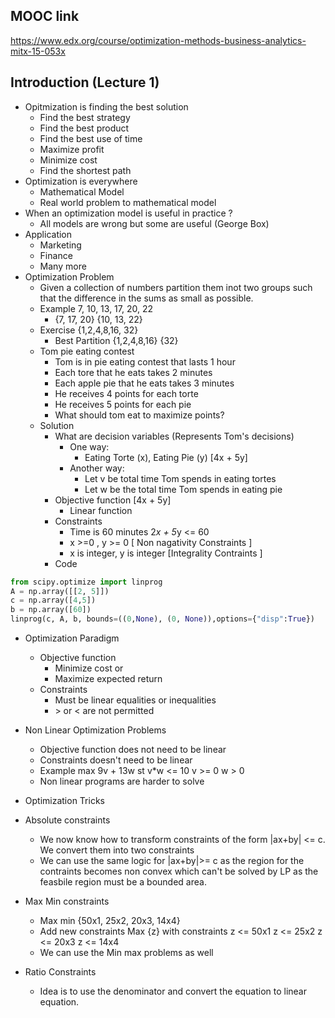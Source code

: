 ## MOOC link 
https://www.edx.org/course/optimization-methods-business-analytics-mitx-15-053x
## Introduction (Lecture 1)
 * Opitmization is finding the best solution
   * Find the best strategy
   * Find the best product 
   * Find the best use of time
   * Maximize profit
   * Minimize cost
   * Find the shortest path 
* Optimization is everywhere
  * Mathematical Model 
  * Real world problem to mathematical model
* When an optimization model is useful in practice ? 
  * All models are wrong but some are useful (George Box)
* Application 
   * Marketing
   * Finance
   * Many more
* Optimization Problem
  * Given a collection of numbers partition them inot two groups such that the difference in the sums as small as possible.
  * Example 7, 10, 13, 17, 20, 22
     * {7, 17, 20} {10, 13, 22}
  * Exercise {1,2,4,8,16, 32} 
     * Best Partition {1,2,4,8,16} {32}
  * Tom pie eating contest
     * Tom is in pie eating contest that lasts 1 hour
     * Each tore that he eats takes 2 minutes
     * Each apple pie that he eats takes 3 minutes
     * He receives 4 points for each torte
     * He receives 5 points for each pie
     * What should tom eat to maximize points?
  * Solution
     * What are decision variables (Represents Tom's decisions)
        * One way:
          * Eating Torte (x), Eating Pie (y) [4x + 5y]
        * Another way:
          * Let v be total time Tom spends in eating tortes
          * Let w be the total time Tom spends in eating pie 
     * Objective function [4x + 5y]
        * Linear function 
     * Constraints
        * Time is 60 minutes 2*x + 5*y <= 60
        * x >=0 , y >= 0  [ Non nagativity Constraints ]
        * x is integer, y is integer [Integrality Contraints ]
     * Code
``` python
from scipy.optimize import linprog
A = np.array([[2, 5]])
c = np.array([4,5])
b = np.array([60])
linprog(c, A, b, bounds=((0,None), (0, None)),options={"disp":True})
```
 * Optimization Paradigm
   * Objective function
     * Minimize cost or 
     * Maximize expected return
   * Constraints
     * Must be linear equalities or inequalities
     * \> or < are not permitted
 * Non Linear Optimization Problems
   * Objective function does not need to be linear
   * Constraints doesn't need to be linear
   * Example max 9v + 13w st v*w <= 10 v >= 0 w > 0 
   * Non linear programs are harder to solve 
 
 * Optimization Tricks
  * Absolute constraints
    * We now know how to transform constraints of the form |ax+by| <= c. We convert them into two constraints
    * We can use the same logic for |ax+by|>= c as the region for the contraints becomes non convex which can't be solved by LP as the feasbile region must be a bounded area.
  * Max Min constraints
    * Max min {50x1, 25x2, 20x3, 14x4}
    * Add new constraints Max {z} with constraints z <= 50x1 z <= 25x2  z <= 20x3 z <= 14x4
    * We can use the Min max problems as well 
  * Ratio Constraints
    * Idea is to use the denominator and convert the equation to linear equation.
    
    

